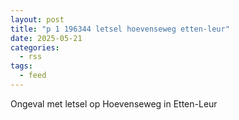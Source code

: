 ```yaml
---
layout: post
title: "p 1 196344 letsel hoevenseweg etten-leur"
date: 2025-05-21
categories: 
  - rss
tags: 
  - feed
---
```


Ongeval met letsel op Hoevenseweg in Etten-Leur
